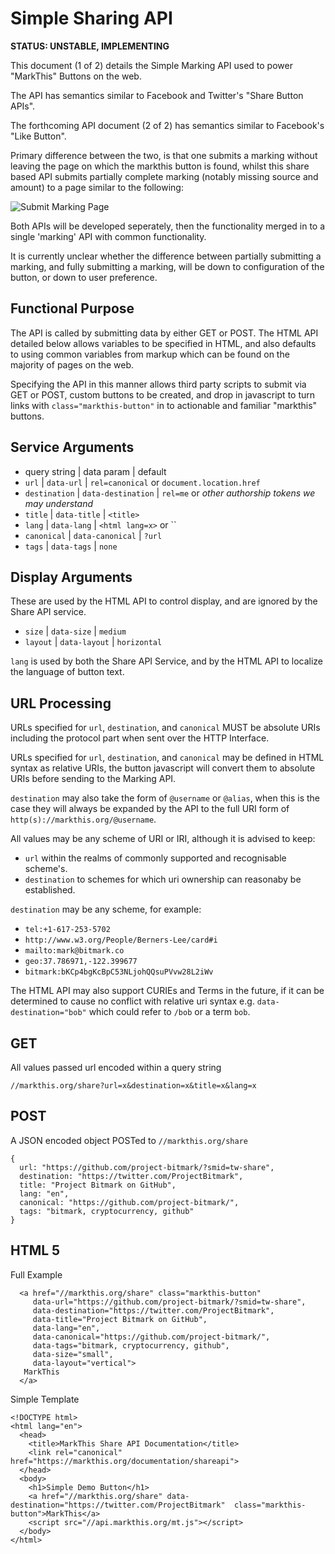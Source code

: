 
# Simple Sharing API

**STATUS: UNSTABLE, IMPLEMENTING**

This document (1 of 2) details the Simple Marking API used to power "MarkThis" Buttons on the web.

The API has semantics similar to Facebook and Twitter's "Share Button APIs".

The forthcoming API document (2 of 2) has semantics similar to Facebook's "Like Button".

Primary difference between the two, is that one submits a marking without leaving the page on which the markthis button is found, whilst this share based API submits partially complete marking (notably missing source and amount) to a page similar to the following:

![Submit Marking Page](http://i.imgur.com/A7lQgcm.png?1)

Both APIs will be developed seperately, then the functionality merged in to a single 'marking' API with common functionality.

It is currently unclear whether the difference between partially submitting a marking, and fully submitting a marking, will be down to configuration of the button, or down to user preference.

## Functional Purpose

The API is called by submitting data by either GET or POST.  The HTML API detailed below allows variables to be specified in HTML, and also defaults to using common variables from markup which can be found on the majority of pages on the web.

Specifying the API in this manner allows third party scripts to submit via GET or POST, custom buttons to be created, and drop in javascript to turn links with `class="markthis-button"` in to actionable and familiar "markthis" buttons.

## Service Arguments

* query string | data param | default
* `url` | `data-url` | `rel=canonical` or `document.location.href`
* `destination` | `data-destination` | `rel=me` or *other authorship tokens we may understand*
* `title` | `data-title` | `<title>`
* `lang` | `data-lang` | `<html lang=x>` or ``
* `canonical` | `data-canonical` | `?url`
* `tags` | `data-tags` | `none`

## Display Arguments

These are used by the HTML API to control display, and are ignored by the Share API service.

* `size` | `data-size` | `medium`
* `layout` | `data-layout` | `horizontal`

`lang` is used by both the Share API Service, and by the HTML API to localize the language of button text.

## URL Processing

URLs specified for `url`, `destination`, and `canonical` MUST be absolute URIs including the protocol part when sent over the HTTP Interface.

URLs specified for `url`, `destination`, and `canonical` may be defined in HTML syntax as relative URIs, the button javascript will convert them to absolute URIs before sending to the Marking API.

`destination` may also take the form of `@username` or `@alias`, when this is the case they will always be expanded by the API to the full URI form of `http(s)://markthis.org/@username`.

All values may be any scheme of URI or IRI, although it is advised to keep:

* `url` within the realms of commonly supported and recognisable scheme's. 
* `destination` to schemes for which uri ownership can reasonaby be established.

`destination` may be any scheme, for example:

* `tel:+1-617-253-5702`
* `http://www.w3.org/People/Berners-Lee/card#i`
* `mailto:mark@bitmark.co`
* `geo:37.786971,-122.399677`
* `bitmark:bKCp4bgKcBpC53NLjohQQsuPVvw28L2iWv`

The HTML API may also support CURIEs and Terms in the future, if it can be determined to cause no conflict with relative uri syntax e.g. `data-destination="bob"` which could refer to `/bob` or a term `bob`.

## GET

All values passed url encoded within a query string

`//markthis.org/share?url=x&destination=x&title=x&lang=x`


## POST

A JSON encoded object POSTed to `//markthis.org/share`

```
{
  url: "https://github.com/project-bitmark/?smid=tw-share",
  destination: "https://twitter.com/ProjectBitmark",
  title: "Project Bitmark on GitHub",
  lang: "en",
  canonical: "https://github.com/project-bitmark/",
  tags: "bitmark, cryptocurrency, github"
}
```

## HTML 5

Full Example

```
  <a href="//markthis.org/share" class="markthis-button"
     data-url="https://github.com/project-bitmark/?smid=tw-share",
     data-destination="https://twitter.com/ProjectBitmark",
     data-title="Project Bitmark on GitHub",
     data-lang="en",
     data-canonical="https://github.com/project-bitmark/",
     data-tags="bitmark, cryptocurrency, github",
     data-size="small",
     data-layout="vertical">
   MarkThis
  </a>
```

Simple Template

```
<!DOCTYPE html>
<html lang="en">
  <head>
    <title>MarkThis Share API Documentation</title>
    <link rel="canonical" href="https://markthis.org/documentation/shareapi">
  </head>
  <body>
    <h1>Simple Demo Button</h1>
    <a href="//markthis.org/share" data-destination="https://twitter.com/ProjectBitmark"  class="markthis-button">MarkThis</a>
    <script src="//api.markthis.org/mt.js"></script>
  </body>
</html>
```
